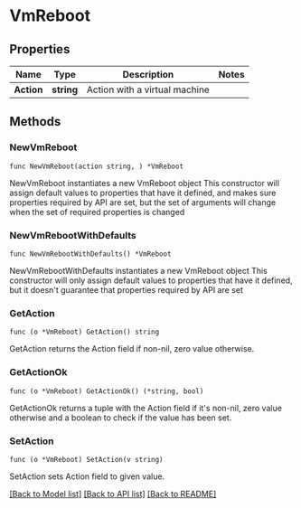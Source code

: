 # VmReboot

## Properties

Name | Type | Description | Notes
------------ | ------------- | ------------- | -------------
**Action** | **string** | Action with a virtual machine | 

## Methods

### NewVmReboot

`func NewVmReboot(action string, ) *VmReboot`

NewVmReboot instantiates a new VmReboot object
This constructor will assign default values to properties that have it defined,
and makes sure properties required by API are set, but the set of arguments
will change when the set of required properties is changed

### NewVmRebootWithDefaults

`func NewVmRebootWithDefaults() *VmReboot`

NewVmRebootWithDefaults instantiates a new VmReboot object
This constructor will only assign default values to properties that have it defined,
but it doesn't guarantee that properties required by API are set

### GetAction

`func (o *VmReboot) GetAction() string`

GetAction returns the Action field if non-nil, zero value otherwise.

### GetActionOk

`func (o *VmReboot) GetActionOk() (*string, bool)`

GetActionOk returns a tuple with the Action field if it's non-nil, zero value otherwise
and a boolean to check if the value has been set.

### SetAction

`func (o *VmReboot) SetAction(v string)`

SetAction sets Action field to given value.



[[Back to Model list]](../README.md#documentation-for-models) [[Back to API list]](../README.md#documentation-for-api-endpoints) [[Back to README]](../README.md)


